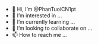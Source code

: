 - 👋 Hi, I’m @PhanTuoiCN1pt
- 👀 I’m interested in ...
- 🌱 I’m currently learning ...
- 💞️ I’m looking to collaborate on ...
- 📫 How to reach me ...

<!---
PhanTuoiCN1pt/PhanTuoiCN1pt is a ✨ special ✨ repository because its `README.md` (this file) appears on your GitHub profile.
You can click the Preview link to take a look at your changes.
--->
